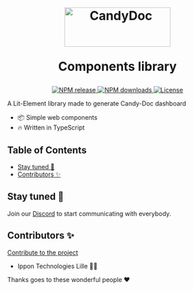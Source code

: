 <h1 align="center">
  <picture>
    <source media="(prefers-color-scheme: dark)" width="242" height="90" alt="CandyDoc logo" srcset="https://user-images.githubusercontent.com/22562938/170952295-d5634b7d-54bf-4beb-a105-50123b29a15b.png">
    <source media="(prefers-color-scheme: light)"width="242" height="90" alt="CandyDoc logo" srcset="https://user-images.githubusercontent.com/22562938/170952293-a3d745d2-c61d-4094-82dd-0e04ea3e0efb.png">
    <img alt="CandyDoc" width="150" src="https://user-images.githubusercontent.com/22562938/170954304-420d51b3-f499-4201-945a-df2dd105e8f6.png">
  </picture>
  <p>Components library</p>
</h1>

<p align="center">
  <a href="https://www.npmjs.com/package/@candy-doc/ui" alt="NPM package">
    <img src="https://flat.badgen.net/npm/v/@candy-doc/ui" alt="NPM release">
  </a>
  <a href="https://www.npmjs.com/package/@candy-doc/ui">
    <img src="https://flat.badgen.net/npm/dt/@candy-doc/ui" alt="NPM downloads">
  </a>
  <a href="https://github.com/Candy-Doc/candy-doc-components-library/blob/main/LICENSE" alt="License">
    <img src="https://flat.badgen.net/badge/license/GPL3/blue" alt="License">
  </a>
</p>

A Lit-Element library made to generate Candy-Doc dashboard

- :package: Simple web components
- :fire: Written in TypeScript

<!-- START doctoc generated TOC please keep comment here to allow auto update -->
<!-- DON'T EDIT THIS SECTION, INSTEAD RE-RUN doctoc TO UPDATE -->

## Table of Contents

- [Stay tuned 👀](#stay-tuned-)
- [Contributors ✨](#contributors-)

<!-- END doctoc generated TOC please keep comment here to allow auto update -->

## Stay tuned 👀

Join our [Discord](https://discord.gg/CxwdeKjtcT) to start communicating with everybody.

## Contributors ✨

[Contribute to the project](./CONTRIBUTING.md)

- Ippon Technologies Lille 🧑‍💼

Thanks goes to these wonderful people ❤️
